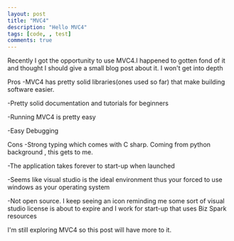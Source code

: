 ```yaml
---
layout: post
title: "MVC4"
description: "Hello MVC4"
tags: [code, , test]
comments: true
---
```

Recently I got the opportunity to use MVC4.I happened to gotten fond of it and thought I should give a small blog post about it. I won't get into depth

Pros
-MVC4 has pretty solid libraries(ones used so far) that make building software easier.

-Pretty solid documentation and tutorials for beginners

-Running MVC4 is pretty easy

-Easy Debugging



Cons
-Strong typing which comes with C sharp. Coming from python background , this gets to me. 

-The application takes forever to start-up when launched

-Seems like visual studio is the ideal environment thus your forced to use windows as your operating system

-Not open source. I keep seeing an icon reminding me some sort of visual studio license is about to expire and I work for start-up that uses Biz Spark resources


I'm still exploring MVC4 so this post will have more to it.
